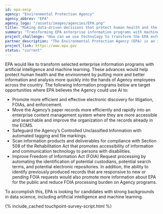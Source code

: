```yaml
---
id: epa-oeip
agency: "Environmental Protection Agency"
agency_abbrev: "EPA"
agency_logo: "/assets/images/agencies/EPA.png"
title: "Making data-driven decisions that protect human health and the environment"
summary: "Transforming EPA enterprise information programs with machine learning and artificial intelligence."
project_challenge: "How can we use technology to transform the EPA enterprise information programs to drive better, more data-driven decisions that protect human health and the environment?"
partner_description: "The Environmental Protection Agency (EPA) is an independent agency, specifically an independent executive agency, of the United States federal government for environmental protection."
project_link: https://www.epa.gov
status: "current"
---
```


EPA would like to transform selected enterprise information programs with artificial intelligence and machine learning.  These advances would help protect human health and the environment by putting more and better information and analysis more quickly into the hands of Agency employees across the country.  The following information programs below are target opportunities where EPA believes the Agency could use AI to:

<ul>
<li>Promote more efficient and effective electronic discovery for litigation, FOIAs, and enforcement.</li>
<li>Move the Agency’s paper records more efficiently and rapidly into an enterprise content management system where they are more accessible and searchable and improve the organization of the records already in the ECMS.</li>
<li>Safeguard the Agency’s Controlled Unclassified Information with automated tagging and file markings.</li>
<li>Scan information products and deliverables for compliance with Section 508 of the Rehabilitation Act that promotes accessibility of information and communication technology to persons with disabilities.</li>
<li>Improve Freedom of Information Act (FOIA) Request processing by automating the identification of potential custodians, potential search terms, and potential electronic repositories. In addition, the ability to identify previously produced records that are responsive to new or pending FOIA requests would also promote more information about EPA for the public and reduce FOIA processing burden on Agency programs.</li>
</ul>

To accomplish this, EPA is looking for candidates with strong backgrounds in data science, including artificial intelligence and machine learning.

<section class="usa-section">
  <div class="grid-container">
    {% include_cached touchpoint-survey-script.html %}
  </div>
</section>